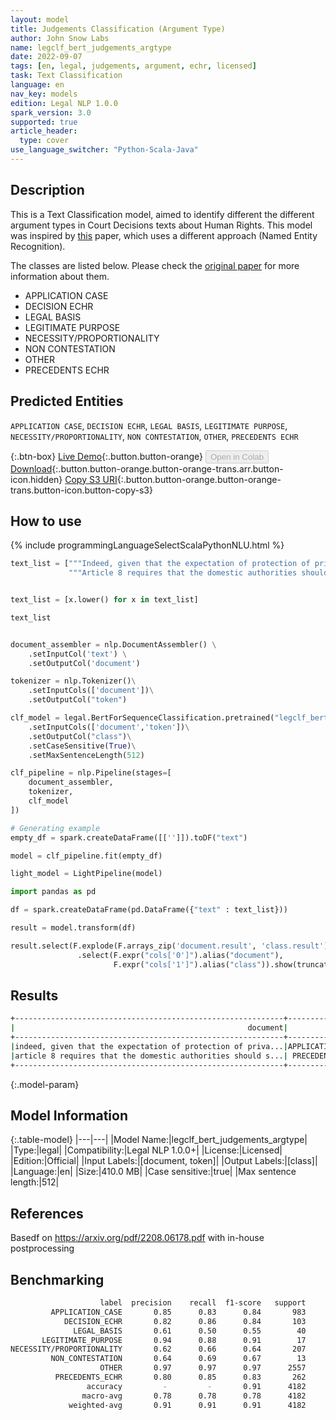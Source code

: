 ```yaml
---
layout: model
title: Judgements Classification (Argument Type)
author: John Snow Labs
name: legclf_bert_judgements_argtype
date: 2022-09-07
tags: [en, legal, judgements, argument, echr, licensed]
task: Text Classification
language: en
nav_key: models
edition: Legal NLP 1.0.0
spark_version: 3.0
supported: true
article_header:
  type: cover
use_language_switcher: "Python-Scala-Java"
---
```


## Description

This is a Text Classification model, aimed to identify different the different argument types in Court Decisions texts about Human Rights. This model was inspired by [this](https://arxiv.org/pdf/2208.06178.pdf) paper, which uses a different approach (Named Entity Recognition).

The classes are listed below. Please check the [original paper](https://arxiv.org/pdf/2208.06178.pdf) for more information about them.

- APPLICATION CASE
- DECISION ECHR
- LEGAL BASIS
- LEGITIMATE PURPOSE
- NECESSITY/PROPORTIONALITY
- NON CONTESTATION
- OTHER
- PRECEDENTS ECHR

## Predicted Entities

`APPLICATION CASE`, `DECISION ECHR`, `LEGAL BASIS`, `LEGITIMATE PURPOSE`, `NECESSITY/PROPORTIONALITY`, `NON CONTESTATION`, `OTHER`, `PRECEDENTS ECHR`

{:.btn-box}
[Live Demo](https://demo.johnsnowlabs.com/finance/LEG_JUDGEMENTS_CLF/){:.button.button-orange}
<button class="button button-orange" disabled>Open in Colab</button>
[Download](https://s3.amazonaws.com/auxdata.johnsnowlabs.com/legal/models/legclf_bert_judgements_argtype_en_1.0.0_3.2_1662562438186.zip){:.button.button-orange.button-orange-trans.arr.button-icon.hidden}
[Copy S3 URI](s3://auxdata.johnsnowlabs.com/legal/models/legclf_bert_judgements_argtype_en_1.0.0_3.2_1662562438186.zip){:.button.button-orange.button-orange-trans.button-icon.button-copy-s3}

## How to use



<div class="tabs-box" markdown="1">
{% include programmingLanguageSelectScalaPythonNLU.html %}

```python
text_list = ["""Indeed, given that the expectation of protection of private life may be reduced on account of the public functions exercised, the Court considers that, in order to ensure a fair balancing of the interests at stake, the domestic courts, in assessing the facts submitted for their examination, ought to have taken into account the potential impact of the Prince's status as Head of State, and to have attempted, in that context, to determine the parts of the impugned article that belonged to the strictly private domain and what fell within the public sphere.""",
             """Article 8 requires that the domestic authorities should strike a fair balance between the interests of the child and those of the parents, and that, in the balancing process, particular importance should be attached to the best interests of the child, which, depending on their nature and seriousness, may override those of the parents. In particular, a parent can not be entitled under Article 8 to have such measures taken as would harm the child's health and development ( see Sahin, cited above, § 66, and Sommerfeld, cited above, § 64 )."""]


text_list = [x.lower() for x in text_list]

text_list


document_assembler = nlp.DocumentAssembler() \
    .setInputCol('text') \
    .setOutputCol('document')

tokenizer = nlp.Tokenizer()\
    .setInputCols(['document'])\
    .setOutputCol("token")

clf_model = legal.BertForSequenceClassification.pretrained("legclf_bert_judgements_argtype", "en", "legal/models")\
    .setInputCols(['document','token'])\
    .setOutputCol("class")\
    .setCaseSensitive(True)\
    .setMaxSentenceLength(512)

clf_pipeline = nlp.Pipeline(stages=[
    document_assembler, 
    tokenizer,
    clf_model   
])

# Generating example
empty_df = spark.createDataFrame([['']]).toDF("text")

model = clf_pipeline.fit(empty_df)

light_model = LightPipeline(model)

import pandas as pd

df = spark.createDataFrame(pd.DataFrame({"text" : text_list}))

result = model.transform(df)

result.select(F.explode(F.arrays_zip('document.result', 'class.result')).alias("cols"))\
               .select(F.expr("cols['0']").alias("document"),
                       F.expr("cols['1']").alias("class")).show(truncate = 60)
```

</div>

## Results

```bash
+------------------------------------------------------------+----------------+
|                                                    document|           class|
+------------------------------------------------------------+----------------+
|indeed, given that the expectation of protection of priva...|APPLICATION CASE|
|article 8 requires that the domestic authorities should s...| PRECEDENTS ECHR|
+------------------------------------------------------------+----------------+
```

{:.model-param}
## Model Information

{:.table-model}
|---|---|
|Model Name:|legclf_bert_judgements_argtype|
|Type:|legal|
|Compatibility:|Legal NLP 1.0.0+|
|License:|Licensed|
|Edition:|Official|
|Input Labels:|[document, token]|
|Output Labels:|[class]|
|Language:|en|
|Size:|410.0 MB|
|Case sensitive:|true|
|Max sentence length:|512|

## References

Basedf on https://arxiv.org/pdf/2208.06178.pdf with in-house postprocessing

## Benchmarking

```bash
                    label  precision    recall  f1-score   support
         APPLICATION_CASE       0.85      0.83      0.84       983
            DECISION_ECHR       0.82      0.86      0.84       103
              LEGAL_BASIS       0.61      0.50      0.55        40
       LEGITIMATE_PURPOSE       0.94      0.88      0.91        17
NECESSITY/PROPORTIONALITY       0.62      0.66      0.64       207
         NON_CONTESTATION       0.64      0.69      0.67        13
                    OTHER       0.97      0.97      0.97      2557
          PRECEDENTS_ECHR       0.80      0.85      0.83       262
                 accuracy         -         -       0.91      4182
                macro-avg       0.78      0.78      0.78      4182
             weighted-avg       0.91      0.91      0.91      4182
```